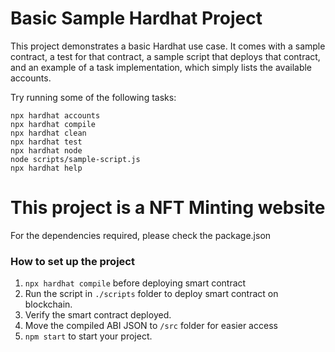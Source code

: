 # Basic Sample Hardhat Project

This project demonstrates a basic Hardhat use case. It comes with a sample contract, a test for that contract, a sample script that deploys that contract, and an example of a task implementation, which simply lists the available accounts.

Try running some of the following tasks:

```shell
npx hardhat accounts
npx hardhat compile
npx hardhat clean
npx hardhat test
npx hardhat node
node scripts/sample-script.js
npx hardhat help
```


# This project is a NFT Minting website

For the dependencies required, please check the package.json

### How to set up the project
1. `npx hardhat compile` before deploying smart contract
2. Run the script in `./scripts` folder to deploy smart contract on blockchain.
3. Verify the smart contract deployed.
4. Move the compiled ABI JSON to `/src` folder for easier access
5. `npm start` to start your project.